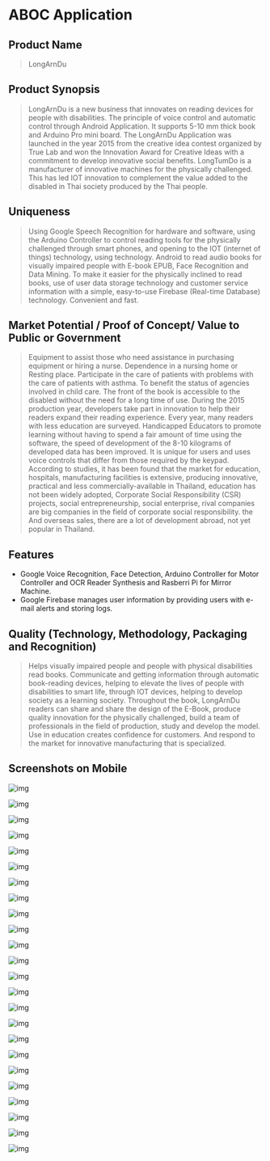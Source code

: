 # ABOC Application 

## Product Name 
>LongArnDu
 
## Product Synopsis 
>LongArnDu is a new business that innovates on reading devices for people with disabilities. The principle of voice control and automatic control through Android Application. It supports 5-10 mm thick book and Arduino Pro mini board. The LongArnDu Application was launched in the year 2015 from the creative idea contest organized by True Lab and won the Innovation Award for Creative Ideas with a commitment to develop innovative social benefits. LongTumDo is a manufacturer of innovative machines for the physically challenged. This has led IOT innovation to complement the value added to the disabled in Thai society produced by the Thai people.

## Uniqueness 
>Using Google Speech Recognition for hardware and software, using the Arduino Controller to control reading tools for the physically challenged through smart phones, and opening to the IOT (internet of things) technology, using technology. Android to read audio books for visually impaired people with E-book EPUB, Face Recognition and Data Mining. To make it easier for the physically inclined to read books, use of user data storage technology and customer service information with a simple, easy-to-use Firebase (Real-time Database) technology. Convenient and fast.

## Market Potential / Proof of Concept/ Value to Public or Government 
>Equipment to assist those who need assistance in purchasing equipment or hiring a nurse. Dependence in a nursing home or Resting place. Participate in the care of patients with problems with the care of patients with asthma. To benefit the status of agencies involved in child care. The front of the book is accessible to the disabled without the need for a long time of use. During the 2015 production year, developers take part in innovation to help their readers expand their reading experience. Every year, many readers with less education are surveyed. Handicapped Educators to promote learning without having to spend a fair amount of time using the software, the speed of development of the 8-10 kilograms of developed data has been improved. It is unique for users and uses voice controls that differ from those required by the keypad. According to studies, it has been found that the market for education, hospitals, manufacturing facilities is extensive, producing innovative, practical and less commercially-available in Thailand, education has not been widely adopted, Corporate Social Responsibility (CSR) projects, social entrepreneurship, social enterprise, rival companies are big companies in the field of corporate social responsibility. the And overseas sales, there are a lot of development abroad, not yet popular in Thailand.

## Features 
- Google Voice Recognition, Face Detection, Arduino Controller for Motor Controller and OCR Reader Synthesis and Rasberri Pi for Mirror Machine.
- Google Firebase manages user information by providing users with e-mail alerts and storing logs.

## Quality (Technology, Methodology, Packaging and Recognition) 
>Helps visually impaired people and people with physical disabilities read books. Communicate and getting information through automatic book-reading devices, helping to elevate the lives of people with disabilities to smart life, through IOT devices, helping to develop society as a learning society. Throughout the book, LongArnDu readers can share and share the design of the E-Book, produce quality innovation for the physically challenged, build a team of professionals in the field of production, study and develop the model. Use in education creates confidence for customers. And respond to the market for innovative manufacturing that is specialized.


## Screenshots on Mobile

![img](https://github.com/kullawattana/ABOC-Application-TABLET-V1/blob/master/Screenshots%20on%20Mobile/PAGE_ABOC.jpg)

![img](https://github.com/kullawattana/ABOC-Application-TABLET-V1/blob/master/Screenshots%20on%20Mobile/PAGE_HOME_ABOC.jpg)

![img](https://github.com/kullawattana/ABOC-Application-TABLET-V1/blob/master/Screenshots%20on%20Mobile/LOGIN_ABOC.jpg)

![img](https://github.com/kullawattana/ABOC-Application-TABLET-V1/blob/master/Screenshots%20on%20Mobile/LOGIN_GOOGLE_ABOC.jpg)

![img](https://github.com/kullawattana/ABOC-Application-TABLET-V1/blob/master/Screenshots%20on%20Mobile/SERVICE_FIREBASE_ABOC.jpg)

![img](https://github.com/kullawattana/ABOC-Application-TABLET-V1/blob/master/Screenshots%20on%20Mobile/PAGE_NAVIGATION_ABOC.jpg)

![img](https://github.com/kullawattana/ABOC-Application-TABLET-V1/blob/master/Screenshots%20on%20Mobile/ABOC_Book_Machine.jpg)

![img](https://github.com/kullawattana/ABOC-Application-TABLET-V1/blob/master/Screenshots%20on%20Mobile/Book%20Machine.jpeg)

![img](https://github.com/kullawattana/ABOC-Application-TABLET-V1/blob/master/Screenshots%20on%20Mobile/Face_Recognition_ABOC.jpg)

![img](https://github.com/kullawattana/ABOC-Application-TABLET-V1/blob/master/Screenshots%20on%20Mobile/Menu_ABOC.jpg)

![img](https://github.com/kullawattana/ABOC-Application-TABLET-V1/blob/master/Screenshots%20on%20Mobile/OpenCV_ABOC.jpg)

![img](https://github.com/kullawattana/ABOC-Application-TABLET-V1/blob/master/Screenshots%20on%20Mobile/Speech_Recognition_ABOC.jpg)

![img](https://github.com/kullawattana/ABOC-Application-TABLET-V1/blob/master/Screenshots%20on%20Mobile/Voice_Recognition_ABOC.jpg)

![img](https://github.com/kullawattana/ABOC-Application-TABLET-V1/blob/master/Screenshots%20on%20Mobile/PAGE_Voice_Recognition_ABOC.jpg)

![img](https://github.com/kullawattana/ABOC-Application-TABLET-V1/blob/master/Screenshots%20on%20Mobile/Voice_Recognition_Read_Book_ABOC.jpg)

![img](https://github.com/kullawattana/ABOC-Application-TABLET-V1/blob/master/Screenshots%20on%20Mobile/Voice_Recognition_Menu_Reading_Book_ABOC.jpg)

![img](https://github.com/kullawattana/ABOC-Application-TABLET-V1/blob/master/Screenshots%20on%20Mobile/PAGE_SCAN_BOOK_ABOC.jpg)

![img](https://github.com/kullawattana/ABOC-Application-TABLET-V1/blob/master/Screenshots%20on%20Mobile/Scan_Book_Menu_ABOC.jpg)

![img](https://github.com/kullawattana/ABOC-Application-TABLET-V1/blob/master/Screenshots%20on%20Mobile/IOT_PAGE_ABOC.jpg)

![img](https://github.com/kullawattana/ABOC-Application-TABLET-V1/blob/master/Screenshots%20on%20Mobile/IOT_CONTROL_ABOC.jpg)

![img](https://github.com/kullawattana/ABOC-Application-TABLET-V1/blob/master/Screenshots%20on%20Mobile/Page_Fall_Detection_ABOC.jpg)

![img](https://github.com/kullawattana/ABOC-Application-TABLET-V1/blob/master/Screenshots%20on%20Mobile/Profile_Fall_Detection_ABOC.jpg)

![img](https://github.com/kullawattana/ABOC-Application-TABLET-V1/blob/master/Screenshots%20on%20Mobile/Notification_Firebase_Service_ABOC.jpg)

![img](https://github.com/kullawattana/ABOC-Application-TABLET-V1/blob/master/Screenshots%20on%20Mobile/Notification_ABOC.jpg)
